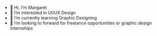 - 👋 Hi, I’m Margaret
- 👀 I’m interested in UI/UX Design
- 🌱 I’m currently learning Graphic Designing
- 💞️ I’m looking to forward for freelance opportunities or graphic design internships



